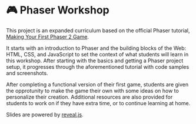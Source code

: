 # 🎮 Phaser Workshop

This project is an expanded curriculum based on the official Phaser tutorial, [Making Your First Phaser 2 Game](https://phaser.io/tutorials/making-your-first-phaser-2-game).

It starts with an introduction to Phaser and the building blocks of the Web: HTML, CSS, and JavaScript to set the context of what students will learn in this workshop. After starting with the basics and getting a Phaser project setup, it progresses through the aforementioned tutorial with code samples and screenshots.

After completing a functional version of their first game, students are given the opprotunity to make the game their own with some ideas on how to personalize their creation. Additional resources are also provided for students to work on if they have extra time, or to continue learning at home.

Slides are powered by [reveal.js](https://revealjs.com/).
